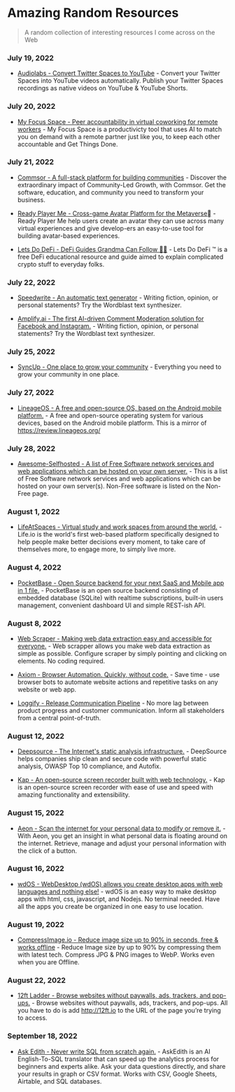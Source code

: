 # Amazing Random Resources
> A random collection of interesting resources I come across on the Web



### July 19, 2022
- [Audiolabs - Convert Twitter Spaces to YouTube](https://www.audiolabs.io/convert-spaces-youtube) - Convert your Twitter Spaces into YouTube videos automatically. Publish your Twitter Spaces recordings as native videos on YouTube & YouTube Shorts. 

### July 20, 2022
- [My Focus Space - Peer accountability in virtual coworking for remote workers](https://www.myfocusspace.com/) - My Focus Space is a productivicty tool that uses AI to match you on demand with a remote partner just like you, to keep each other accountable and Get Things Done.

### July 21, 2022
- [Commsor - A full-stack platform for building communities](https://www.commsor.com/) - Discover the extraordinary impact of Community-Led Growth, with Commsor. Get the software, education, and community you need to transform your business. 

- [Ready Player Me - Cross-game Avatar Platform for the Metaverse🏻](https://readyplayer.me/) - Ready Player Me help users create an avatar they can use across many virtual experiences and give develop-ers an easy-to-use tool for building avatar-based experiences. 

- [Lets Do DeFi - DeFi Guides Grandma Can Follow 👵🏻](https://letsdodefi.com/) - Lets Do DeFi ™ is a free DeFi educational resource and guide aimed to explain complicated crypto stuff to everyday folks. 

### July 22, 2022
- [Speedwrite - An automatic text generator](https://speedwrite.com/) - Writing fiction, opinion, or personal statements? Try the Wordblast text synthesizer.

- [Amplify.ai - The first AI-driven Comment Moderation solution for Facebook and Instagram.](https://speedwrite.com/) - Writing fiction, opinion, or personal statements? Try the Wordblast text synthesizer.

### July 25, 2022
- [SyncUp - One place to grow your community](https://syncup.to/) - Everything you need to grow your community in one place.

### July 27, 2022
- [LineageOS - A free and open-source OS, based on the Android mobile platform.](https://lineageos.org/) - A free and open-source operating system for various devices, based on the Android mobile platform. This is a mirror of https://review.lineageos.org/

### July 28, 2022
- [Awesome-Selfhosted - A list of Free Software network services and web applications which can be hosted on your own server.](https://github.com/awesome-selfhosted/awesome-selfhosted) - This is a list of Free Software network services and web applications which can be hosted on your own server(s). Non-Free software is listed on the Non-Free page.

### August 1, 2022
- [LifeAtSpaces - Virtual study and work spaces from around the world.](https://lifeat.io/) - Life.io is the world's first web-based platform specifically designed to help people make better decisions every moment, to take care of themselves more, to engage more, to simply live more.

### August 4, 2022
- [PocketBase - Open Source backend for your next SaaS and Mobile app in 1 file.](https://pocketbase.io/) - PocketBase is an open source backend consisting of embedded database (SQLite) with realtime subscriptions, built-in users management, convenient dashboard UI and simple REST-ish API.

### August 8, 2022
- [Web Scraper - Making web data extraction easy and accessible for everyone.](https://webscraper.io/) - Web scrapper allows you make web data extraction as simple as possible. Configure scraper by simply pointing and clicking on elements. No coding required.

- [Axiom - Browser Automation. Quickly, without code.](https://axiom.ai/) - Save time - use browser bots to automate website actions and repetitive tasks on any website or web app.

- [Loggify - Release Communication Pipeline](https://www.loggify.app/) - No more lag between product progress and customer communication. Inform all stakeholders from a central point-of-truth.


### August 12, 2022
- [Deepsource - The Internet's static analysis infrastructure.](https://deepsource.io/) - DeepSource helps companies ship clean and secure code with powerful static analysis, OWASP Top 10 compliance, and Autofix.

- [Kap - An open-source screen recorder built with web technology.](https://getkap.co/) - Kap is an open-source screen recorder with ease of use and speed with amazing functionality and extensibility.


### August 15, 2022
- [Aeon - Scan the internet for your personal data to modify or remove it.](https://aeon.technology/) - With Aeon, you get an insight in what personal data is floating around on the internet. Retrieve, manage and adjust your personal information with the click of a button.

### August 16, 2022
- [wdOS - WebDesktop (wdOS) allows you create desktop apps with web languages and nothing else!](https://github.com/Webdeskme/wdOS/releases/) - wdOS is an easy way to make desktop apps with html, css, javascript, and Nodejs. No terminal needed. Have all the apps you create be organized in one easy to use location.

### August 19, 2022
- [CompressImage.io - Reduce image size up to 90% in seconds, free & works offline](https://compressimage.io/) - Reduce Image size by up to 90% by compressing them with latest tech. Compress JPG & PNG images to WebP. Works even when you are Offline.

### August 22, 2022
- [12ft Ladder - Browse websites without paywalls, ads, trackers, and pop-ups.](https://12ft.io/) - Browse websites without paywalls, ads, trackers, and pop-ups.  All you have to do is add http://12ft.io to the URL of the page you’re trying to access.

### September 18, 2022
- [Ask Edith - Never write SQL from scratch again.](https://www.askedith.ai/) - AskEdith is an AI English-To-SQL translator that can speed up the analytics process for beginners and experts alike. Ask your data questions directly, and share your results in graph or CSV format. Works with CSV, Google Sheets, Airtable, and SQL databases.
